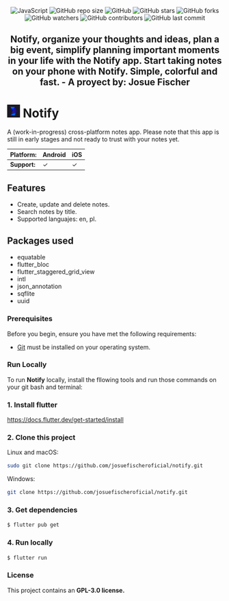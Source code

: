 <div align="center">

  ![JavaScript](https://img.shields.io/badge/Dart-Language-blue?logo=dart)
  ![GitHub repo size](https://img.shields.io/github/repo-size/josuefischeroficial/notify)
  ![GitHub](https://img.shields.io/github/license/josuefischeroficial/notify)
  ![GitHub stars](https://img.shields.io/github/stars/josuefischeroficial/notify?style=social)
  ![GitHub forks](https://img.shields.io/github/forks/josuefischeroficial/notify?style=social)
  ![GitHub watchers](https://img.shields.io/github/watchers/josuefischeroficial/notify?style=social)
  ![GitHub contributors](https://img.shields.io/github/contributors/josuefischeroficial/notify)
  ![GitHub last commit](https://img.shields.io/github/last-commit/josuefischeroficial/notify)

  <h2 align="center">Notify, organize your thoughts and ideas, plan a big event, simplify planning important moments in your life with the Notify app. Start taking notes on your phone with Notify. Simple, colorful and fast. - A proyect by: Josue Fischer</h2>

</div>

# <img src="assets\icon\icon.png" width="30" height="30" alt="Logo"> Notify

A (work-in-progress) cross-platform notes app. Please note that this app is still in early stages and not ready to trust with your notes yet.

| **Platform:** | Android |  iOS |
| ------------- | ------- | ---- |
| **Support:**  |    ✓    |  ✓  |

## Features

- Create, update and delete notes.
- Search notes by title.
- Supported languajes: en, pl.

## Packages used

- equatable
- flutter_bloc
- flutter_staggered_grid_view
- intl
- json_annotation
- sqflite
- uuid
### Prerequisites

Before you begin, ensure you have met the following requirements:

* [Git](https://git-scm.com/downloads "Download Git") must be installed on your operating system.

### Run Locally

To run **Notify** locally, install the fllowing tools and run those commands on your git bash and terminal:

### 1. Install flutter
https://docs.flutter.dev/get-started/install

### 2. Clone this project
Linux and macOS:

```bash
sudo git clone https://github.com/josuefischeroficial/notify.git
```

Windows:

```bash
git clone https://github.com/josuefischeroficial/notify.git
```

### 3. Get dependencies
```bash
$ flutter pub get
```

### 4. Run locally
```bash
$ flutter run
```

### License

This project contains an **GPL-3.0 license.**